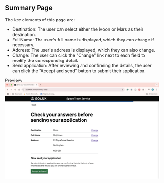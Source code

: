 ## Summary Page

The key elements of this page are:

- Destination: The user can select either the Moon or Mars as their destination.
- Full Name: The user's full name is displayed, which they can change if necessary.
- Address: The user's address is displayed, which they can also change.
- Change: The user can click the "Change" link next to each field to modify the corresponding detail.
- Send application: After reviewing and confirming the details, the user can click the "Accept and send" button to submit their application.

Preview:
![Space travel service confirmation page design](Images/summarypage.png)